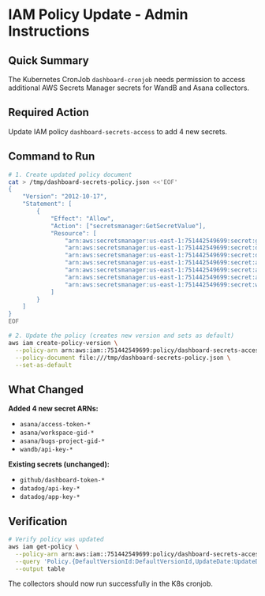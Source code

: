# IAM Policy Update - Admin Instructions

## Quick Summary

The Kubernetes CronJob `dashboard-cronjob` needs permission to access additional AWS Secrets Manager secrets for WandB and Asana collectors.

## Required Action

Update IAM policy `dashboard-secrets-access` to add 4 new secrets.

## Command to Run

```bash
# 1. Create updated policy document
cat > /tmp/dashboard-secrets-policy.json <<'EOF'
{
    "Version": "2012-10-17",
    "Statement": [
        {
            "Effect": "Allow",
            "Action": ["secretsmanager:GetSecretValue"],
            "Resource": [
                "arn:aws:secretsmanager:us-east-1:751442549699:secret:github/dashboard-token-*",
                "arn:aws:secretsmanager:us-east-1:751442549699:secret:datadog/api-key-*",
                "arn:aws:secretsmanager:us-east-1:751442549699:secret:datadog/app-key-*",
                "arn:aws:secretsmanager:us-east-1:751442549699:secret:asana/access-token-*",
                "arn:aws:secretsmanager:us-east-1:751442549699:secret:asana/workspace-gid-*",
                "arn:aws:secretsmanager:us-east-1:751442549699:secret:asana/bugs-project-gid-*",
                "arn:aws:secretsmanager:us-east-1:751442549699:secret:wandb/api-key-*"
            ]
        }
    ]
}
EOF

# 2. Update the policy (creates new version and sets as default)
aws iam create-policy-version \
  --policy-arn arn:aws:iam::751442549699:policy/dashboard-secrets-access \
  --policy-document file:///tmp/dashboard-secrets-policy.json \
  --set-as-default
```

## What Changed

**Added 4 new secret ARNs:**
- `asana/access-token-*`
- `asana/workspace-gid-*`
- `asana/bugs-project-gid-*`
- `wandb/api-key-*`

**Existing secrets (unchanged):**
- `github/dashboard-token-*`
- `datadog/api-key-*`
- `datadog/app-key-*`

## Verification

```bash
# Verify policy was updated
aws iam get-policy \
  --policy-arn arn:aws:iam::751442549699:policy/dashboard-secrets-access \
  --query 'Policy.{DefaultVersionId:DefaultVersionId,UpdateDate:UpdateDate}' \
  --output table
```

The collectors should now run successfully in the K8s cronjob.
